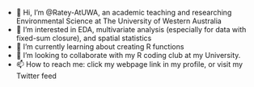 - 👋 Hi, I’m @Ratey-AtUWA, an academic teaching and researching Environmental Science at The University of Western Australia
- 👀 I’m interested in EDA, multivariate analysis (especially for data with fixed-sum closure), and spatial statistics
- 🌱 I’m currently learning about creating R functions
- 💞️ I’m looking to collaborate with my R coding club at my University.
- 📫 How to reach me: click my webpage link in my profile, or visit my Twitter feed

<!---
Ratey-AtUWA/Ratey-AtUWA is a ✨ special ✨ repository because its `README.md` (this file) appears on your GitHub profile.
You can click the Preview link to take a look at your changes.
--->
